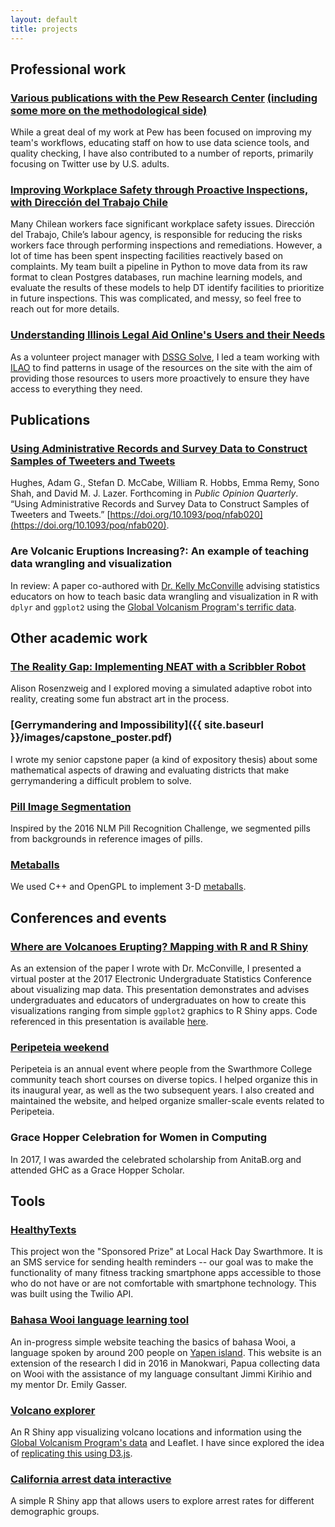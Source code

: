 ```yaml
---
layout: default
title: projects
---
```


## Professional work

### [Various publications with the Pew Research Center](https://www.pewresearch.org/staff/emma-remy/) [(including some more on the methodological side)](https://medium.com/@eremy)

While a great deal of my work at Pew has been focused on improving my team's workflows, educating staff on how to use data science tools, and quality checking, I have also contributed to a number of reports, primarily focusing on Twitter use by U.S. adults.

### [Improving Workplace Safety through Proactive Inspections, with Direcci&#243;n del Trabajo Chile](https://dssg.uchicago.edu/project/improving-workplace-safety-through-proactive-inspections/)

Many Chilean workers face significant workplace safety issues. Direcci&#243;n del Trabajo, Chile’s labour agency, is responsible for reducing the risks workers face through performing inspections and remediations. However, a lot of time has been spent inspecting facilities reactively based on complaints. My team built a pipeline in Python to move data from its raw format to clean Postgres databases, run machine learning models, and evaluate the results of these models to help DT identify facilities to prioritize in future inspections. This was complicated, and messy, so feel free to reach out for more details.

### [Understanding Illinois Legal Aid Online's Users and their Needs](https://github.com/emmaremy/solve-ilao-public)

As a volunteer project manager with [DSSG Solve](https://www.solveforgood.org/), I led a team working with [ILAO](https://www.illinoislegalaid.org/) to find patterns in usage of the resources on the site with the aim of providing those resources to users more proactively to ensure they have access to everything they need.

## Publications

### [Using Administrative Records and Survey Data to Construct Samples of Tweeters and Tweets](https://sdmccabe.github.io/files/hughes_constructing_2020.pdf)

Hughes, Adam G., Stefan D. McCabe, William R. Hobbs, Emma Remy, Sono Shah, and David M. J. Lazer. Forthcoming in _Public Opinion Quarterly_. “Using Administrative Records and Survey Data to Construct Samples of Tweeters and Tweets.” [https://doi.org/10.1093/poq/nfab020](https://doi.org/10.1093/poq/nfab020).

### Are Volcanic Eruptions Increasing?: An example of teaching data wrangling and visualization

In review: A paper co-authored with [Dr. Kelly McConville](https://blogs.swarthmore.edu/kelly-mcconville/) advising statistics educators on how to teach basic data wrangling and visualization in R with `dplyr` and `ggplot2` using the [Global Volcanism Program's terrific data](https://volcano.si.edu/).

## Other academic work

### [The Reality Gap: Implementing NEAT with a Scribbler Robot](https://www.cs.swarthmore.edu/~meeden/cs81/f17/projects/AlisonEmma.pdf)

Alison Rosenzweig and I explored moving a simulated adaptive robot into reality, creating some fun abstract art in the process.

### [Gerrymandering and Impossibility]({{ site.baseurl }}/images/capstone_poster.pdf)

I wrote my senior capstone paper (a kind of expository thesis) about some mathematical aspects of drawing and evaluating districts that make gerrymandering a difficult problem to solve. 

### [Pill Image Segmentation](https://github.com/emmaremy/pill-images)

Inspired by the 2016 NLM Pill Recognition Challenge, we segmented pills from backgrounds in reference images of pills.

### [Metaballs](https://github.com/emmaremy/cs40-metaballs)

We used C++ and OpenGPL to implement 3-D [metaballs](http://jamie-wong.com/2014/08/19/metaballs-and-marching-squares/).

## Conferences and events

### [Where are Volcanoes Erupting? Mapping with R and R Shiny](https://www.causeweb.org/usproc/eusrc/2017/virtual-posters/3)

As an extension of the paper I wrote with Dr. McConville, I presented a virtual poster at the 2017 Electronic Undergraduate Statistics Conference about visualizing map data. This presentation demonstrates and advises undergraduates and educators of undergraduates on how to create this visualizations ranging from simple `ggplot2` graphics to R Shiny apps. Code referenced in this presentation is available [here](https://github.com/emmaremy/minimalvolcano).

### [Peripeteia weekend](https://emmaremy.github.io/peripeteia/)

Peripeteia is an annual event where people from the Swarthmore College community teach short courses on diverse topics. I helped organize this in its inaugural year, as well as the two subsequent years. I also created and maintained the website, and helped organize smaller-scale events related to Peripeteia.

### Grace Hopper Celebration for Women in Computing

In 2017, I was awarded the celebrated scholarship from AnitaB.org and attended GHC as a Grace Hopper Scholar.

## Tools

### [HealthyTexts](https://github.com/emmaremy/lhd-16)

This project won the "Sponsored Prize" at Local Hack Day Swarthmore. It is an SMS service for sending health reminders -- our goal was to make the functionality of many fitness tracking smartphone apps accessible to those who do not have or are not comfortable with smartphone technology. This was built using the Twilio API.

### [Bahasa Wooi language learning tool](https://github.com/emmaremy/wooi)

An in-progress simple website teaching the basics of bahasa Wooi, a language spoken by around 200 people on [Yapen island](https://en.wikipedia.org/wiki/Yapen). This website is an extension of the research I did in 2016 in Manokwari, Papua collecting data on Wooi with the assistance of my language consultant Jimmi Kirihio and my mentor Dr. Emily Gasser.

### [Volcano explorer](https://github.com/emmaremy/minimalvolcano)

An R Shiny app visualizing volcano locations and information using the [Global Volcanism Program's data](https://volcano.si.edu) and Leaflet. I have since explored the idea of [replicating this using D3.js](https://github.com/emmaremy/volcano-js).

### [California arrest data interactive](https://github.com/emmaremy/arrest-rates)

A simple R Shiny app that allows users to explore arrest rates for different demographic groups.
